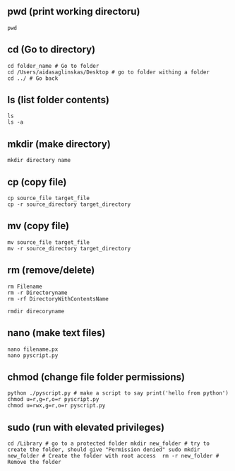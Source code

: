 ## pwd (print working directoru)
```
pwd
```

## cd (Go to directory)

```
cd folder_name # Go to folder
cd /Users/aidasaglinskas/Desktop # go to folder withing a folder 
cd ../ # Go back
```

## ls (list folder contents)
```
ls 
ls -a
```

## mkdir (make directory)
`mkdir directory name`

## cp (copy file)
```
cp source_file target_file
cp -r source_directory target_directory
```

## mv (copy file)
```
mv source_file target_file
mv -r source_directory target_directory
```

## rm (remove/delete)

```
rm Filename
rm -r Directoryname 
rm -rf DirectoryWithContentsName 

rmdir direcoryname
```

## nano (make text files)

```
nano filename.px
nano pyscript.py
```

## chmod (change file folder permissions)
```
python ./pyscript.py # make a script to say print('hello from python')
chmod u=r,g=r,o=r pyscript.py
chmod u=rwx,g=r,o=r pyscript.py
```

## sudo (run with elevated privileges)

``
cd /Library # go to a protected folder
mkdir new_folder # try to create the folder, should give "Permission denied"
sudo mkdir new_folder # Create the folder with root access 
rm -r new_folder # Remove the folder
``



